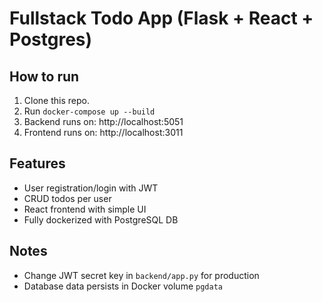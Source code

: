 # Fullstack Todo App (Flask + React + Postgres)

## How to run

1. Clone this repo.
2. Run `docker-compose up --build`
3. Backend runs on: http://localhost:5051
4. Frontend runs on: http://localhost:3011

## Features

- User registration/login with JWT
- CRUD todos per user
- React frontend with simple UI
- Fully dockerized with PostgreSQL DB

## Notes

- Change JWT secret key in `backend/app.py` for production
- Database data persists in Docker volume `pgdata`
